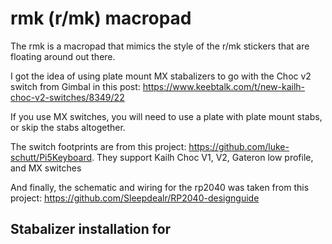 # rmk (r/mk) macropad
The rmk is a macropad that mimics the style of the r/mk stickers that are floating around out there.

I got the idea of using plate mount MX stabalizers to go with the Choc v2 switch from Gimbal in this post:
https://www.keebtalk.com/t/new-kailh-choc-v2-switches/8349/22

If you use MX switches, you will need to use a plate with plate mount stabs, or skip the stabs altogether.

The switch footprints are from this project: https://github.com/luke-schutt/Pi5Keyboard. They support Kailh Choc V1, V2, Gateron low profile, and MX switches

And finally, the schematic and wiring for the rp2040 was taken from this project: https://github.com/Sleepdealr/RP2040-designguide

## Stabalizer installation for 